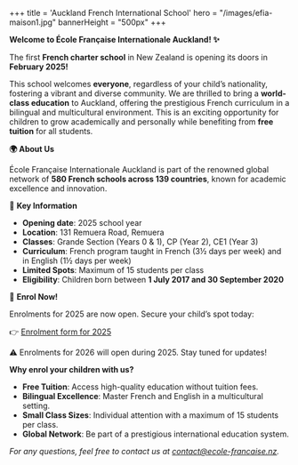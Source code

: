 +++
title = 'Auckland French International School'
hero = "/images/efia-maison1.jpg"
bannerHeight = "500px"
+++

**Welcome to École Française Internationale Auckland! ✨**

The first **French charter school** in New Zealand is opening its doors in **February 2025!**

This school welcomes **everyone**, regardless of your child’s nationality, fostering a vibrant and diverse community. We are thrilled to bring a **world-class education** to Auckland, offering the prestigious French curriculum in a bilingual and multicultural environment.
This is an exciting opportunity for children to grow academically and personally while benefiting from **free tuition** for all students.

**🌍 About Us**

École Française Internationale Auckland is part of the renowned global network of **580 French schools across 139 countries**, known for academic excellence and innovation.

🔑 **Key Information**

- **Opening date**: 2025 school year
- **Location**: 131 Remuera Road, Remuera
- **Classes**: Grande Section (Years 0 & 1), CP (Year 2), CE1 (Year 3)
- **Curriculum**: French program taught in French (3½ days per week) and in English (1½ days per week)
- **Limited Spots**: Maximum of 15 students per class
- **Eligibility**: Children born between **1 July 2017 and 30 September 2020**

📢 **Enrol Now!**

Enrolments for 2025 are now open. Secure your child’s spot today:

👉 [Enrolment form for 2025](https://ecole-francaise.nz/efia_application_form.pdf)

⚠️ Enrolments for 2026 will open during 2025. Stay tuned for updates!

**Why enrol your children with us?**

- **Free Tuition**: Access high-quality education without tuition fees.
- **Bilingual Excellence**: Master French and English in a multicultural setting.
- **Small Class Sizes**: Individual attention with a maximum of 15 students per class.
- **Global Network**: Be part of a prestigious international education system.

_For any questions, feel free to contact us at contact@ecole-francaise.nz._
